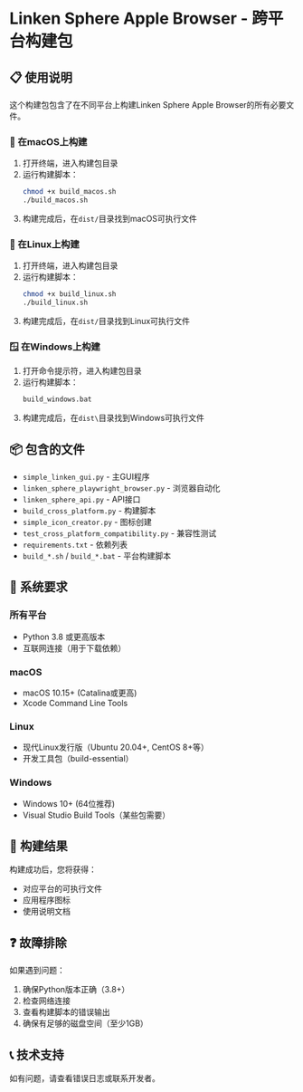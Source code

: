 # Linken Sphere Apple Browser - 跨平台构建包

## 📋 使用说明

这个构建包包含了在不同平台上构建Linken Sphere Apple Browser的所有必要文件。

### 🍎 在macOS上构建

1. 打开终端，进入构建包目录
2. 运行构建脚本：
   ```bash
   chmod +x build_macos.sh
   ./build_macos.sh
   ```
3. 构建完成后，在`dist/`目录找到macOS可执行文件

### 🐧 在Linux上构建

1. 打开终端，进入构建包目录
2. 运行构建脚本：
   ```bash
   chmod +x build_linux.sh
   ./build_linux.sh
   ```
3. 构建完成后，在`dist/`目录找到Linux可执行文件

### 🪟 在Windows上构建

1. 打开命令提示符，进入构建包目录
2. 运行构建脚本：
   ```cmd
   build_windows.bat
   ```
3. 构建完成后，在`dist\`目录找到Windows可执行文件

## 📦 包含的文件

- `simple_linken_gui.py` - 主GUI程序
- `linken_sphere_playwright_browser.py` - 浏览器自动化
- `linken_sphere_api.py` - API接口
- `build_cross_platform.py` - 构建脚本
- `simple_icon_creator.py` - 图标创建
- `test_cross_platform_compatibility.py` - 兼容性测试
- `requirements.txt` - 依赖列表
- `build_*.sh` / `build_*.bat` - 平台构建脚本

## 🔧 系统要求

### 所有平台
- Python 3.8 或更高版本
- 互联网连接（用于下载依赖）

### macOS
- macOS 10.15+ (Catalina或更高)
- Xcode Command Line Tools

### Linux
- 现代Linux发行版（Ubuntu 20.04+, CentOS 8+等）
- 开发工具包（build-essential）

### Windows
- Windows 10+ (64位推荐)
- Visual Studio Build Tools（某些包需要）

## 🚀 构建结果

构建成功后，您将获得：
- 对应平台的可执行文件
- 应用程序图标
- 使用说明文档

## ❓ 故障排除

如果遇到问题：
1. 确保Python版本正确（3.8+）
2. 检查网络连接
3. 查看构建脚本的错误输出
4. 确保有足够的磁盘空间（至少1GB）

## 📞 技术支持

如有问题，请查看错误日志或联系开发者。
